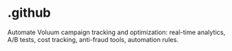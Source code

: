 # .github
Automate Voluum campaign tracking and optimization: real-time analytics, A/B tests, cost tracking, anti-fraud tools, automation rules.
